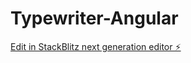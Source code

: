 # Typewriter-Angular

[Edit in StackBlitz next generation editor ⚡️](https://stackblitz.com/~/github.com/LyudmilNikolov/Typewriter-Angular)